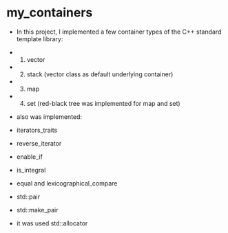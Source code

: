 # my_containers

- In this project, I implemented a few container types of the C++ standard template library:
- 1) vector
- 2) stack (vector class as default underlying container)
- 3) map
- 4) set
(red-black tree was implemented for map and set)

- also was implemented:
- iterators_traits
- reverse_iterator
- enable_if
- is_integral
- equal and lexicographical_compare
- std::pair
- std::make_pair

- it was used std::allocator